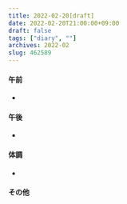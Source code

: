 ```yaml
---
title: 2022-02-20[draft]
date: 2022-02-20T21:00:00+09:00
draft: false
tags: ["diary", ""]
archives: 2022-02
slug: 462589
---
```

#### 午前
- 
#### 午後
- 
#### 体調
- 
#### その他